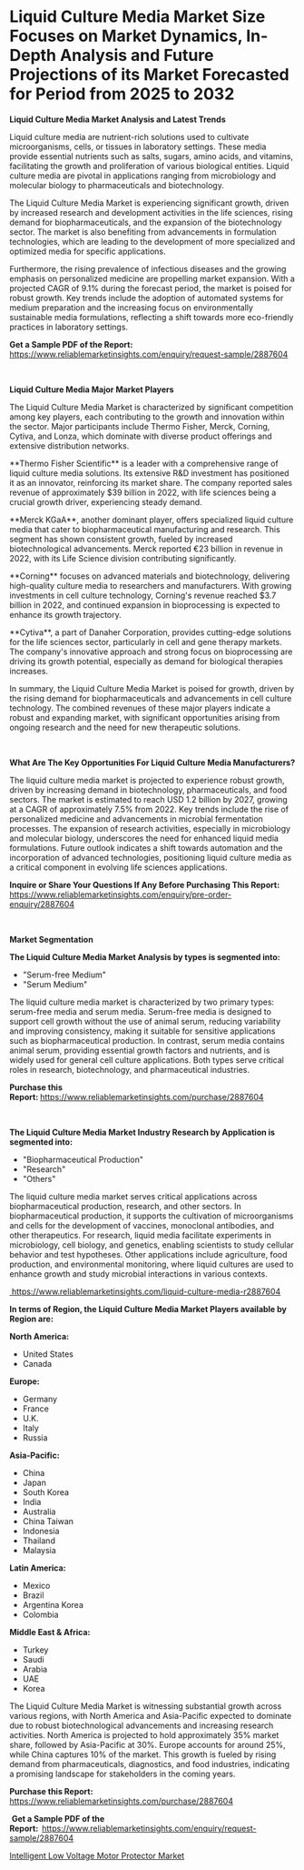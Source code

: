 <p><h1>Liquid Culture Media Market Size Focuses on Market Dynamics, In-Depth Analysis and Future Projections of its Market Forecasted for Period from 2025 to 2032</h1></p><p><strong>Liquid Culture Media Market Analysis and Latest Trends</strong></p>
<p><p>Liquid culture media are nutrient-rich solutions used to cultivate microorganisms, cells, or tissues in laboratory settings. These media provide essential nutrients such as salts, sugars, amino acids, and vitamins, facilitating the growth and proliferation of various biological entities. Liquid culture media are pivotal in applications ranging from microbiology and molecular biology to pharmaceuticals and biotechnology.</p><p>The Liquid Culture Media Market is experiencing significant growth, driven by increased research and development activities in the life sciences, rising demand for biopharmaceuticals, and the expansion of the biotechnology sector. The market is also benefiting from advancements in formulation technologies, which are leading to the development of more specialized and optimized media for specific applications. </p><p>Furthermore, the rising prevalence of infectious diseases and the growing emphasis on personalized medicine are propelling market expansion. With a projected CAGR of 9.1% during the forecast period, the market is poised for robust growth. Key trends include the adoption of automated systems for medium preparation and the increasing focus on environmentally sustainable media formulations, reflecting a shift towards more eco-friendly practices in laboratory settings.</p></p>
<p><strong>Get a Sample PDF of the Report:&nbsp;</strong> <a href="https://www.reliablemarketinsights.com/enquiry/request-sample/2887604?utm_campaign=3511&utm_medium=2&utm_source=Github&utm_content=ia&utm_term=14032025&utm_id=liquid-culture-media">https://www.reliablemarketinsights.com/enquiry/request-sample/2887604</a></p>
<p>&nbsp;</p>
<p><strong>Liquid Culture Media Major Market Players</strong></p>
<p><p>The Liquid Culture Media Market is characterized by significant competition among key players, each contributing to the growth and innovation within the sector. Major participants include Thermo Fisher, Merck, Corning, Cytiva, and Lonza, which dominate with diverse product offerings and extensive distribution networks.</p><p>**Thermo Fisher Scientific** is a leader with a comprehensive range of liquid culture media solutions. Its extensive R&D investment has positioned it as an innovator, reinforcing its market share. The company reported sales revenue of approximately $39 billion in 2022, with life sciences being a crucial growth driver, experiencing steady demand.</p><p>**Merck KGaA**, another dominant player, offers specialized liquid culture media that cater to biopharmaceutical manufacturing and research. This segment has shown consistent growth, fueled by increased biotechnological advancements. Merck reported €23 billion in revenue in 2022, with its Life Science division contributing significantly.</p><p>**Corning** focuses on advanced materials and biotechnology, delivering high-quality culture media to researchers and manufacturers. With growing investments in cell culture technology, Corning's revenue reached $3.7 billion in 2022, and continued expansion in bioprocessing is expected to enhance its growth trajectory.</p><p>**Cytiva**, a part of Danaher Corporation, provides cutting-edge solutions for the life sciences sector, particularly in cell and gene therapy markets. The company's innovative approach and strong focus on bioprocessing are driving its growth potential, especially as demand for biological therapies increases.</p><p>In summary, the Liquid Culture Media Market is poised for growth, driven by the rising demand for biopharmaceuticals and advancements in cell culture technology. The combined revenues of these major players indicate a robust and expanding market, with significant opportunities arising from ongoing research and the need for new therapeutic solutions.</p></p>
<p>&nbsp;</p>
<p><strong>What Are The Key Opportunities For Liquid Culture Media Manufacturers?</strong></p>
<p><p>The liquid culture media market is projected to experience robust growth, driven by increasing demand in biotechnology, pharmaceuticals, and food sectors. The market is estimated to reach USD 1.2 billion by 2027, growing at a CAGR of approximately 7.5% from 2022. Key trends include the rise of personalized medicine and advancements in microbial fermentation processes. The expansion of research activities, especially in microbiology and molecular biology, underscores the need for enhanced liquid media formulations. Future outlook indicates a shift towards automation and the incorporation of advanced technologies, positioning liquid culture media as a critical component in evolving life sciences applications.</p></p>
<p><strong>Inquire or Share Your Questions If Any Before Purchasing This Report:</strong> <a href="https://www.reliablemarketinsights.com/enquiry/pre-order-enquiry/2887604?utm_campaign=3511&utm_medium=2&utm_source=Github&utm_content=ia&utm_term=14032025&utm_id=liquid-culture-media">https://www.reliablemarketinsights.com/enquiry/pre-order-enquiry/2887604</a></p>
<p>&nbsp;</p>
<p><strong>Market Segmentation</strong></p>
<p><strong>The Liquid Culture Media Market Analysis by types is segmented into:</strong></p>
<p><ul><li>"Serum-free Medium"</li><li>"Serum Medium"</li></ul></p>
<p><p>The liquid culture media market is characterized by two primary types: serum-free media and serum media. Serum-free media is designed to support cell growth without the use of animal serum, reducing variability and improving consistency, making it suitable for sensitive applications such as biopharmaceutical production. In contrast, serum media contains animal serum, providing essential growth factors and nutrients, and is widely used for general cell culture applications. Both types serve critical roles in research, biotechnology, and pharmaceutical industries.</p></p>
<p><strong>Purchase this Report:&nbsp;</strong><a href="https://www.reliablemarketinsights.com/purchase/2887604?utm_campaign=3511&utm_medium=2&utm_source=Github&utm_content=ia&utm_term=14032025&utm_id=liquid-culture-media">https://www.reliablemarketinsights.com/purchase/2887604</a></p>
<p>&nbsp;</p>
<p><strong>The Liquid Culture Media Market Industry Research by Application is segmented into:</strong></p>
<p><ul><li>"Biopharmaceutical Production"</li><li>"Research"</li><li>"Others"</li></ul></p>
<p><p>The liquid culture media market serves critical applications across biopharmaceutical production, research, and other sectors. In biopharmaceutical production, it supports the cultivation of microorganisms and cells for the development of vaccines, monoclonal antibodies, and other therapeutics. For research, liquid media facilitate experiments in microbiology, cell biology, and genetics, enabling scientists to study cellular behavior and test hypotheses. Other applications include agriculture, food production, and environmental monitoring, where liquid cultures are used to enhance growth and study microbial interactions in various contexts.</p></p>
<p><a href="https://www.reliablemarketinsights.com/liquid-culture-media-r2887604?utm_campaign=3511&utm_medium=2&utm_source=Github&utm_content=ia&utm_term=14032025&utm_id=liquid-culture-media">&nbsp;https://www.reliablemarketinsights.com/liquid-culture-media-r2887604</a></p>
<p><strong>In terms of Region, the Liquid Culture Media Market Players available by Region are:</strong></p>
<p>
    <p> <strong> North America: </strong>
        <ul>
            <li>United States</li>
            <li>Canada</li>
        </ul>
        </p> 
    <p> <strong> Europe: </strong>
        <ul>
            <li>Germany</li>
            <li>France</li>
            <li>U.K.</li>
            <li>Italy</li>
            <li>Russia</li>
        </ul>
        </p> 
    <p> <strong> Asia-Pacific: </strong>
        <ul>
            <li>China</li>
            <li>Japan</li>
            <li>South Korea</li>
            <li>India</li>
            <li>Australia</li>
            <li>China Taiwan</li>
            <li>Indonesia</li>
            <li>Thailand</li>
            <li>Malaysia</li>
        </ul>
        </p> 
    <p> <strong> Latin America: </strong>
        <ul>
            <li>Mexico</li>
            <li>Brazil</li>
            <li>Argentina Korea</li>
            <li>Colombia</li>
        </ul>
        </p> 
    <p> <strong> Middle East & Africa: </strong>
        <ul>
            <li>Turkey</li>
            <li>Saudi</li>
            <li>Arabia</li>
            <li>UAE</li>
            <li>Korea</li>
        </ul>
    </p>
    </p>
<p><p>The Liquid Culture Media Market is witnessing substantial growth across various regions, with North America and Asia-Pacific expected to dominate due to robust biotechnological advancements and increasing research activities. North America is projected to hold approximately 35% market share, followed by Asia-Pacific at 30%. Europe accounts for around 25%, while China captures 10% of the market. This growth is fueled by rising demand from pharmaceuticals, diagnostics, and food industries, indicating a promising landscape for stakeholders in the coming years.</p></p>
<p><strong>Purchase this Report: </strong><a href="https://www.reliablemarketinsights.com/purchase/2887604?utm_campaign=3511&utm_medium=2&utm_source=Github&utm_content=ia&utm_term=14032025&utm_id=liquid-culture-media">https://www.reliablemarketinsights.com/purchase/2887604</a></p>
<p>&nbsp;<strong>Get a Sample PDF of the Report:&nbsp;&nbsp;</strong><a href="https://www.reliablemarketinsights.com/enquiry/request-sample/2887604?utm_campaign=3511&utm_medium=2&utm_source=Github&utm_content=ia&utm_term=14032025&utm_id=liquid-culture-media">https://www.reliablemarketinsights.com/enquiry/request-sample/2887604</a></p>
<p><strong></strong></p>
<p><p><a href="https://github.com/beyeagamizjp/Market-Research-Report-List-1/blob/main/intelligent-low-voltage-motor-protector-market.md?utm_campaign=3511&utm_medium=2&utm_source=Github&utm_content=ia&utm_term=14032025&utm_id=liquid-culture-media">Intelligent Low Voltage Motor Protector Market</a></p></p>